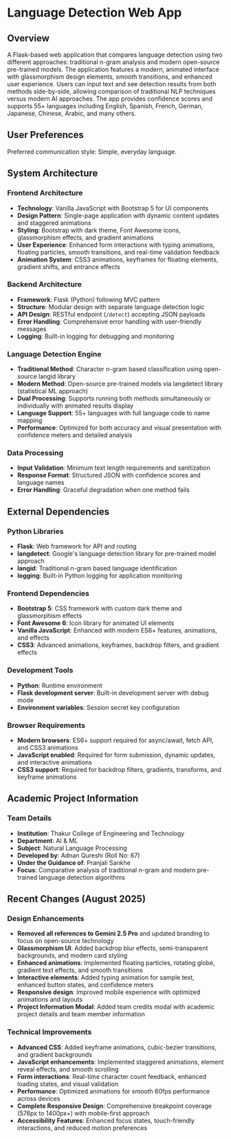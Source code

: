 # Language Detection Web App

## Overview

A Flask-based web application that compares language detection using two different approaches: traditional n-gram analysis and modern open-source pre-trained models. The application features a modern, animated interface with glassmorphism design elements, smooth transitions, and enhanced user experience. Users can input text and see detection results from both methods side-by-side, allowing comparison of traditional NLP techniques versus modern AI approaches. The app provides confidence scores and supports 55+ languages including English, Spanish, French, German, Japanese, Chinese, Arabic, and many others.

## User Preferences

Preferred communication style: Simple, everyday language.

## System Architecture

### Frontend Architecture
- **Technology**: Vanilla JavaScript with Bootstrap 5 for UI components
- **Design Pattern**: Single-page application with dynamic content updates and staggered animations
- **Styling**: Bootstrap with dark theme, Font Awesome icons, glassmorphism effects, and gradient animations
- **User Experience**: Enhanced form interactions with typing animations, floating particles, smooth transitions, and real-time validation feedback
- **Animation System**: CSS3 animations, keyframes for floating elements, gradient shifts, and entrance effects

### Backend Architecture
- **Framework**: Flask (Python) following MVC pattern
- **Structure**: Modular design with separate language detection logic
- **API Design**: RESTful endpoint (`/detect`) accepting JSON payloads
- **Error Handling**: Comprehensive error handling with user-friendly messages
- **Logging**: Built-in logging for debugging and monitoring

### Language Detection Engine
- **Traditional Method**: Character n-gram based classification using open-source langid library
- **Modern Method**: Open-source pre-trained models via langdetect library (statistical ML approach)
- **Dual Processing**: Supports running both methods simultaneously or individually with animated results display
- **Language Support**: 55+ languages with full language code to name mapping
- **Performance**: Optimized for both accuracy and visual presentation with confidence meters and detailed analysis

### Data Processing
- **Input Validation**: Minimum text length requirements and sanitization
- **Response Format**: Structured JSON with confidence scores and language names
- **Error Handling**: Graceful degradation when one method fails

## External Dependencies

### Python Libraries
- **Flask**: Web framework for API and routing
- **langdetect**: Google's language detection library for pre-trained model approach
- **langid**: Traditional n-gram based language identification
- **logging**: Built-in Python logging for application monitoring

### Frontend Dependencies
- **Bootstrap 5**: CSS framework with custom dark theme and glassmorphism effects
- **Font Awesome 6**: Icon library for animated UI elements
- **Vanilla JavaScript**: Enhanced with modern ES6+ features, animations, and effects
- **CSS3**: Advanced animations, keyframes, backdrop filters, and gradient effects

### Development Tools
- **Python**: Runtime environment
- **Flask development server**: Built-in development server with debug mode
- **Environment variables**: Session secret key configuration

### Browser Requirements
- **Modern browsers**: ES6+ support required for async/await, fetch API, and CSS3 animations
- **JavaScript enabled**: Required for form submission, dynamic updates, and interactive animations
- **CSS3 support**: Required for backdrop filters, gradients, transforms, and keyframe animations

## Academic Project Information

### Team Details
- **Institution**: Thakur College of Engineering and Technology
- **Department**: AI & ML
- **Subject**: Natural Language Processing
- **Developed by**: Adnan Qureshi (Roll No: 67)
- **Under the Guidance of**: Pranjali Sankhe
- **Focus**: Comparative analysis of traditional n-gram and modern pre-trained language detection algorithms

## Recent Changes (August 2025)

### Design Enhancements
- **Removed all references to Gemini 2.5 Pro** and updated branding to focus on open-source technology
- **Glassmorphism UI**: Added backdrop blur effects, semi-transparent backgrounds, and modern card styling
- **Enhanced animations**: Implemented floating particles, rotating globe, gradient text effects, and smooth transitions
- **Interactive elements**: Added typing animation for sample text, enhanced button states, and confidence meters
- **Responsive design**: Improved mobile experience with optimized animations and layouts
- **Project Information Modal**: Added team credits modal with academic project details and team member information

### Technical Improvements
- **Advanced CSS**: Added keyframe animations, cubic-bezier transitions, and gradient backgrounds
- **JavaScript enhancements**: Implemented staggered animations, element reveal effects, and smooth scrolling
- **Form interactions**: Real-time character count feedback, enhanced loading states, and visual validation
- **Performance**: Optimized animations for smooth 60fps performance across devices
- **Complete Responsive Design**: Comprehensive breakpoint coverage (576px to 1400px+) with mobile-first approach
- **Accessibility Features**: Enhanced focus states, touch-friendly interactions, and reduced motion preferences
